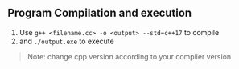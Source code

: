 ## Program Compilation and execution
1. Use `g++ <filename.cc> -o <output> --std=c++17` to compile
2. and `./output.exe` to execute
> Note: change cpp version according to your compiler version
